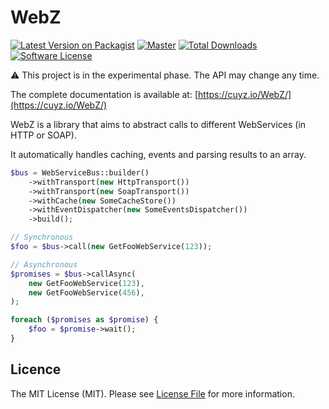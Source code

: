 # WebZ

[![Latest Version on Packagist][ico-version]][link-packagist]
[![Master][ico-workflow]][link-workflow]
[![Total Downloads][ico-downloads]][link-downloads]
[![Software License][ico-license]](LICENSE)

:warning: This project is in the experimental phase. The API may change any time.

The complete documentation is available at: [https://cuyz.io/WebZ/](https://cuyz.io/WebZ/)

WebZ is a library that aims to abstract calls to different WebServices (in HTTP or SOAP).

It automatically handles caching, events and parsing results to an array.

```php
$bus = WebServiceBus::builder()
    ->withTransport(new HttpTransport())
    ->withTransport(new SoapTransport())
    ->withCache(new SomeCacheStore())
    ->withEventDispatcher(new SomeEventsDispatcher())
    ->build();

// Synchronous
$foo = $bus->call(new GetFooWebService(123));

// Asynchronous
$promises = $bus->callAsync(
    new GetFooWebService(123),
    new GetFooWebService(456),
);

foreach ($promises as $promise) {
    $foo = $promise->wait();
}
``` 

## Licence

The MIT License (MIT). Please see [License File][link-licence] for more information.

[ico-version]: https://img.shields.io/packagist/v/cuyz/webz.svg
[ico-downloads]: https://img.shields.io/packagist/dt/cuyz/webz.svg
[ico-license]: https://img.shields.io/badge/license-MIT-brightgreen.svg
[ico-workflow]: https://github.com/CuyZ/WebZ/workflows/Tests/badge.svg?branch=master&event=push

[link-packagist]: https://packagist.org/packages/cuyz/webz
[link-downloads]: https://packagist.org/packages/cuyz/webz
[link-licence]: https://github.com/CuyZ/WebZ/blob/master/LICENCE
[link-workflow]: https://github.com/CuyZ/WebZ/actions?query=workflow%3ATests
